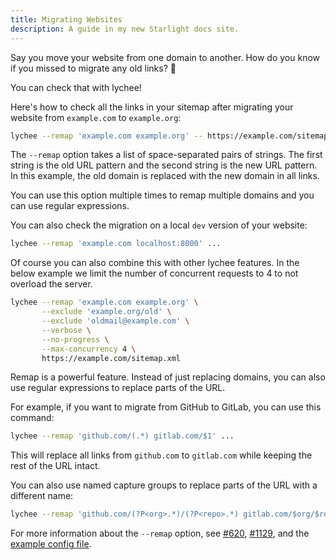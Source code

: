 ```yaml
---
title: Migrating Websites
description: A guide in my new Starlight docs site.
---
```


Say you move your website from one domain to another.
How do you know if you missed to migrate any old links? 🤔

You can check that with lychee!

Here's how to check all the links in your sitemap after
migrating your website from `example.com` to `example.org`:

```bash
lychee --remap 'example.com example.org' -- https://example.com/sitemap.xml
```

The `--remap` option takes a list of space-separated pairs of strings.
The first string is the old URL pattern and the second string is the new URL pattern.
In this example, the old domain is replaced with the new domain in all links.

You can use this option multiple times to remap multiple domains and you can use
regular expressions.

You can also check the migration on a local `dev` version of your website:

```bash
lychee --remap 'example.com localhost:8000' ...
```

Of course you can also combine this with other lychee features.
In the below example we limit the number of concurrent requests to 4 to not
overload the server.

```bash
lychee --remap 'example.com example.org' \
       --exclude 'example.org/old' \
       --exclude 'oldmail@example.com' \
       --verbose \
       --no-progress \
       --max-concurrency 4 \
       https://example.com/sitemap.xml
```

Remap is a powerful feature.
Instead of just replacing domains, you can also use regular expressions to
replace parts of the URL.

For example, if you want to migrate from GitHub to GitLab, you can use this
command:

```bash
lychee --remap 'github.com/(.*) gitlab.com/$1' ...
```

This will replace all links from `github.com` to `gitlab.com` while keeping the
rest of the URL intact.

You can also use named capture groups to replace parts of the URL with a
different name:

```bash
lychee --remap 'github.com/(?P<org>.*)/(?P<repo>.*) gitlab.com/$org/$repo' ...
```

For more information about the `--remap` option, see [#620](https://github.com/lycheeverse/lychee/pull/620), [#1129](https://github.com/lycheeverse/lychee/issues/1129), and the [example config file](https://github.com/lycheeverse/lychee/blob/4d31fb777dc6ddb0f870336c0875c218c5014624/lychee.example.toml).
